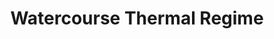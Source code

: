 ---
schema: default
title: Watercourse Thermal Regime
organization: RVCA
notes: >-
  Many factors can influence fluctuations in stream temperature, including
  springs, tributaries, precipitation runoff, discharge pipes and stream shading
  from riparian vegetation. Water temperature is used along with the maximum air
  temperature (using the Stoneman and Jones method) to classify a watercourse as
  either warm water, cool water or cold water.
resources:
  - name: Watercourse Thermal Regime Shapefile
    url: 'https://gis.rvca.ca'
    format: shp
license: 'https://gis.rvca.ca/openData/RVCA Standard Data Licence.pdf'
metadata: 'https://metadata.cacore.ca/Public/Details/RVCA/id=1009'
category:
  - RVCA Open Datasets
maintainer: ''
maintainer_email: ''
lastUpdate: ''
---